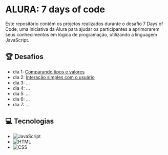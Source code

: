 # ALURA: 7 days of code
Este repositório contém os projetos realizados durante o desafio 7 Days of Code, uma iniciativa da Alura para ajudar os participantes a aprimorarem seus conhecimentos em lógica de programação, utilizando a linguagem JavaScript.

## 🏆 Desafios
- dia 1: [Comparando tipos e valores](./day_1)
- dia 2: [Interação simples com o usuário](./day_2)
- dia 3: ...
- dia 4: ...
- dia 5: ...
- dia 6: ...
- dia 7: ...

## 💻 Tecnologias

- ![JavaScript](https://img.shields.io/badge/JavaScript-d2b529?style=for-the-badge&logo=javascript&logoColor=white)
- ![HTML](https://img.shields.io/badge/HTML-E34F26?style=for-the-badge&logo=html5&logoColor=white)
- ![CSS](https://img.shields.io/badge/CSS-1572B6?style=for-the-badge&logo=css3&logoColor=white)

